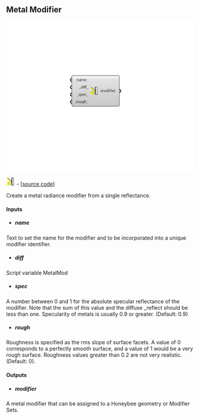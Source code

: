 ## Metal Modifier

![](../../images/components/Metal_Modifier.png)

![](../../images/icons/Metal_Modifier.png) - [[source code]](https://github.com/ladybug-tools/honeybee-grasshopper-radiance/blob/master/honeybee_grasshopper_radiance/src//HB%20Metal%20Modifier.py)


Create a metal radiance modifier from a single reflectance. 



#### Inputs
* ##### name 
Text to set the name for the modifier and to be incorporated into a unique modifier identifier. 
* ##### diff 
Script variable MetalMod 
* ##### spec 
A number between 0 and 1 for the absolute specular reflectance of the modifier. Note that the sum of this value and the diffuse _reflect should be less than one. Specularity of metals is usually 0.9 or greater. (Default: 0.9) 
* ##### rough 
Roughness is specified as the rms slope of surface facets. A value of 0 corresponds to a perfectly smooth surface, and a value of 1 would be a very rough surface. Roughness values greater than 0.2 are not very realistic. (Default: 0). 

#### Outputs
* ##### modifier
A metal modifier that can be assigned to a Honeybee geometry or Modifier Sets. 